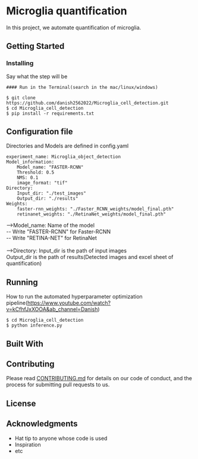 
# Microglia quantification 

In this project, we automate quantification of microglia.



## Getting Started


### Installing


Say what the step will be
    
    #### Run in the Terminal(search in the mac/linux/windows) 

    $ git clone https://github.com/danish2562022/Microglia_cell_detection.git
    $ cd Microglia_cell_detection
    $ pip install -r requirements.txt

## Configuration file
Directories and Models are defined in config.yaml
    
    experiment_name: Microglia_object_detection
    Model_information:
        Model_name: "FASTER-RCNN" 
        Threshold: 0.5
        NMS: 0.1
        image_format: "tif"     
    Directory:
        Input_dir: "./test_images"
        Output_dir: "./results"
    Weights:
        faster-rnn_weights: "./Faster_RCNN_weights/model_final.pth"
        retinanet_weights: "./RetinaNet_weights/model_final.pth"

-->Model_name: Name of the model<br />
            -- Write "FASTER-RCNN" for Faster-RCNN<br />
            -- Write "RETINA-NET" for RetinaNet<br /><br />
-->Directory: Input_dir is the path of input images<br />
              Output_dir is the path of results(Detected images and excel sheet of quantification) 
            
## Running

How to run the automated hyperparameter optimization pipeline(https://www.youtube.com/watch?v=kCfhfJxXOOA&ab_channel=Danish)<br />

    $ cd Microglia_cell_detection
    $ python inference.py








        

## Built With

 

## Contributing

Please read [CONTRIBUTING.md](CONTRIBUTING.md) for details on our code
of conduct, and the process for submitting pull requests to us.



## License



## Acknowledgments

  - Hat tip to anyone whose code is used
  - Inspiration
  - etc
